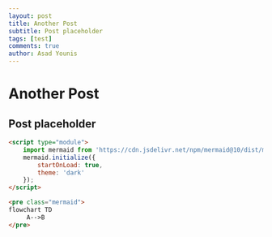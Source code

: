 ```yaml
---
layout: post
title: Another Post
subtitle: Post placeholder
tags: [test]
comments: true
author: Asad Younis
---
```

# Another Post
## Post placeholder

```markdown
<script type="module">
	import mermaid from 'https://cdn.jsdelivr.net/npm/mermaid@10/dist/mermaid.esm.min.mjs';
	mermaid.initialize({
		startOnLoad: true,
		theme: 'dark'
	});
</script>
```

```markdown
<pre class="mermaid">
flowchart TD
     A-->B
</pre>
```
